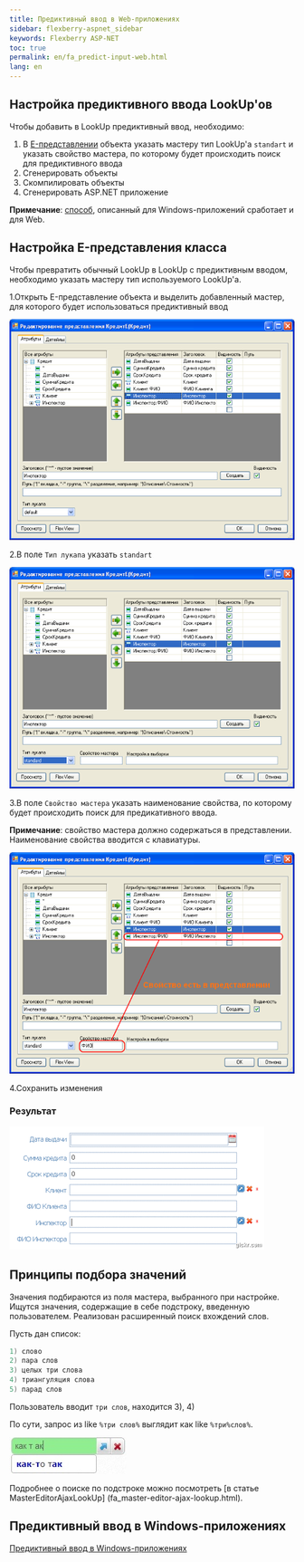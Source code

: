 ```yaml
---
title: Предиктивный ввод в Web-приложениях
sidebar: flexberry-aspnet_sidebar
keywords: Flexberry ASP-NET
toc: true
permalink: en/fa_predict-input-web.html
lang: en
---
```


## Настройка предиктивного ввода LookUp'ов

Чтобы добавить в LookUp предиктивный ввод, необходимо:

1. В [E-представлении](fd_e-view.html) объекта указать мастеру тип LookUp'a `standart` и указать свойство мастера, по которому будет происходить поиск для предиктивного ввода
2. Сгенерировать объекты
3. Скомпилировать объекты
4. Сгенерировать ASP.NET приложение

__Примечание__: [способ](fw_predict-input.html), описанный для Windows-приложений сработает и для Web.

## Настройка E-представления класса

Чтобы превратить обычный LookUp в LookUp с предиктивным вводом, необходимо указать мастеру тип используемого LookUp'a.

1.Открыть E-представление объекта и выделить добавленный мастер, для которого будет использоваться предиктивный ввод

![](/images/pages/products/flexberry-aspnet/controls/lookup/select-master-web.png)

2.В поле `Тип лукапа` указать `standart`

![](/images/pages/products/flexberry-aspnet/controls/lookup/select-type-web.png)

3.В поле `Свойство мастера` указать наименование свойства, по которому будет происходить поиск для предикативного ввода.

__Примечание__: свойство мастера должно содержаться в представлении. Наименование свойства вводится с клавиатуры.

![](/images/pages/products/flexberry-aspnet/controls/lookup/select-property-web.png)

4.Сохранить изменения

### Результат

![](/images/pages/products/flexberry-aspnet/controls/lookup/predict-lookup-web.gif)

## Принципы подбора значений

Значения подбираются из поля мастера, выбранного при настройке. Ищутся значения, содержащие в себе подстроку, введенную пользователем. Реализован расширенный поиск вхождений слов.

Пусть дан список:

```csharp
1) слово
2) пара слов
3) целых три слова
4) триангуляция слова
5) парад слов
```

Пользователь вводит `три слов`, находится 3), 4)

По сути, запрос из like `%три слов%` выглядит как like `%три%слов%`.

![](/images/pages/products/flexberry-aspnet/controls/lookup/predict.png)

Подробнее о поиске по подстроке можно посмотреть [в статье MasterEditorAjaxLookUp] (fa_master-editor-ajax-lookup.html).

## Предиктивный ввод в Windows-приложениях

[Предиктивный ввод в Windows-приложениях](fw_predict-input.html)
